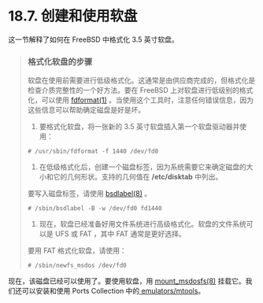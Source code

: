 # 18.7. 创建和使用软盘

这一节解释了如何在 FreeBSD 中格式化 3.5 英寸软盘。

> ### 格式化软盘的步骤
>
> 软盘在使用前需要进行低级格式化。这通常是由供应商完成的，但格式化是检查介质完整性的一个好方法。要在 FreeBSD 上对软盘进行低级别的格式化，可以使用 [fdformat(1)](https://www.freebsd.org/cgi/man.cgi?query=fdformat\&sektion=1\&format=html) 。当使用这个工具时，注意任何错误信息，因为这些信息可以帮助确定磁盘是好是坏。
>
> 1. 要格式化软盘，将一张新的 3.5 英寸软盘插入第一个软盘驱动器并使用：
>
> ```
> # /usr/sbin/fdformat -f 1440 /dev/fd0
> ```
>
> 1. 在低级格式化后，创建一个磁盘标签，因为系统需要它来确定磁盘的大小和它的几何形状。支持的几何值在 **/etc/disktab** 中列出。
>
> 要写入磁盘标签，请使用 [bsdlabel(8)](https://www.freebsd.org/cgi/man.cgi?query=bsdlabel\&sektion=8\&format=html) 。
>
> ```
> # /sbin/bsdlabel -B -w /dev/fd0 fd1440
> ```
>
> 1. 现在，软盘已经准备好用文件系统进行高级格式化。软盘的文件系统可以是 UFS 或 FAT ，其中 FAT 通常是更好选择。
>
> 要用 FAT 格式化软盘，请使用：
>
> ```
> # /sbin/newfs_msdos /dev/fd0
> ```

现在，该磁盘已经可以使用了。要使用软盘，用 [mount_msdosfs(8)](https://www.freebsd.org/cgi/man.cgi?query=mount\_msdosfs\&sektion=8\&format=html) 挂载它。我们还可以安装和使用 Ports Collection 中的[ emulators/mtools](https://cgit.freebsd.org/ports/tree/emulators/mtools/pkg-descr)。
